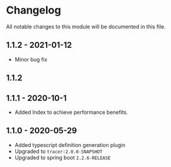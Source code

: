 

# Changelog
All notable changes to this module will be documented in this file.


## 1.1.2 - 2021-01-12
- Minor bug fix

## 1.1.2

## 1.1.1 - 2020-10-1
- Added Index to achieve performance benefits.

## 1.1.0 - 2020-05-29
- Added typescript definition generation plugin
- Upgraded to `tracer:2.0.0-SNAPSHOT`
- Upgraded to spring boot `2.2.6-RELEASE`


